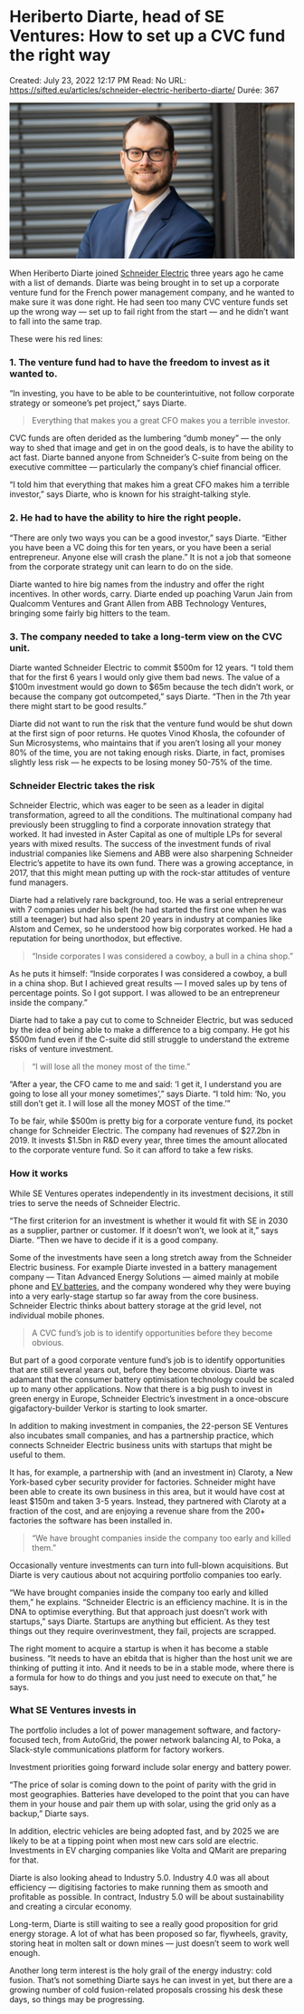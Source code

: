 # Heriberto Diarte, head of SE Ventures: How to set up a CVC fund the right way

Created: July 23, 2022 12:17 PM
Read: No
URL: https://sifted.eu/articles/schneider-electric-heriberto-diarte/
Durée: 367

![Heriberto%20Diarte,%20head%20of%20SE%20Ventures%20How%20to%20set%20u%208dcd3b0456634faabd4cc6d6a3143cfc/Future-Proof-Bosch-Image.png](Heriberto%20Diarte,%20head%20of%20SE%20Ventures%20How%20to%20set%20u%208dcd3b0456634faabd4cc6d6a3143cfc/Future-Proof-Bosch-Image.png)

When Heriberto Diarte joined [Schneider Electric](https://www.se.com/uk/en/) three years ago he came with a list of demands. Diarte was being brought in to set up a corporate venture fund for the French power management company, and he wanted to make sure it was done right. He had seen too many CVC venture funds set up the wrong way — set up to fail right from the start — and he didn’t want to fall into the same trap.

These were his red lines:

### 1. The venture fund had to have the freedom to invest as it wanted to.

“In investing, you have to be able to be counterintuitive, not follow corporate strategy or someone’s pet project,” says Diarte.

> Everything that makes you a great CFO makes you a terrible investor.
> 

CVC funds are often derided as the lumbering “dumb money” — the only way to shed that image and get in on the good deals, is to have the ability to act fast. Diarte banned anyone from Schneider’s C-suite from being on the executive committee — particularly the company’s chief financial officer.

“I told him that everything that makes him a great CFO makes him a terrible investor,” says Diarte, who is known for his straight-talking style.

### 2. He had to have the ability to hire the right people.

“There are only two ways you can be a good investor,” says Diarte. “Either you have been a VC doing this for ten years, or you have been a serial entrepreneur. Anyone else will crash the plane.” It is not a job that someone from the corporate strategy unit can learn to do on the side.

Diarte wanted to hire big names from the industry and offer the right incentives. In other words, carry. Diarte ended up poaching Varun Jain from Qualcomm Ventures and Grant Allen from ABB Technology Ventures, bringing some fairly big hitters to the team.

### 3. The company needed to take a long-term view on the CVC unit.

Diarte wanted Schneider Electric to commit $500m for 12 years. “I told them that for the first 6 years I would only give them bad news. The value of a $100m investment would go down to $65m because the tech didn’t work, or because the company got outcompeted,” says Diarte. “Then in the 7th year there might start to be good results.”

Diarte did not want to run the risk that the venture fund would be shut down at the first sign of poor returns. He quotes Vinod Khosla, the cofounder of Sun Microsystems, who maintains that if you aren’t losing all your money 80% of the time, you are not taking enough risks. Diarte, in fact, promises slightly less risk — he expects to be losing money 50-75% of the time.

### Schneider Electric takes the risk

Schneider Electric, which was eager to be seen as a leader in digital transformation, agreed to all the conditions. The multinational company had previously been struggling to find a corporate innovation strategy that worked. It had invested in Aster Capital as one of multiple LPs for several years with mixed results. The success of the investment funds of rival industrial companies like Siemens and ABB were also sharpening Schneider Electric’s appetite to have its own fund. There was a growing acceptance, in 2017, that this might mean putting up with the rock-star attitudes of venture fund managers.

Diarte had a relatively rare background, too. He was a serial entrepreneur with 7 companies under his belt (he had started the first one when he was still a teenager) but had also spent 20 years in industry at companies like Alstom and Cemex, so he understood how big corporates worked. He had a reputation for being unorthodox, but effective.

> “Inside corporates I was considered a cowboy, a bull in a china shop.”
> 

As he puts it himself: “Inside corporates I was considered a cowboy, a bull in a china shop. But I achieved great results — I moved sales up by tens of percentage points. So I got support. I was allowed to be an entrepreneur inside the company.”

Diarte had to take a pay cut to come to Schneider Electric, but was seduced by the idea of being able to make a difference to a big company. He got his $500m fund even if the C-suite did still struggle to understand the extreme risks of venture investment.

> “I will lose all the money most of the time.”
> 

“After a year, the CFO came to me and said: ‘I get it, I understand you are going to lose all your money sometimes’,” says Diarte. “I told him: ‘No, you still don’t get it. I will lose all the money MOST of the time.’”

To be fair, while $500m is pretty big for a corporate venture fund, its pocket change for Schneider Electric. The company had revenues of $27.2bn in 2019. It invests $1.5bn in R&D every year, three times the amount allocated to the corporate venture fund. So it can afford to take a few risks.

### How it works

While SE Ventures operates independently in its investment decisions, it still tries to serve the needs of Schneider Electric.

“The first criterion for an investment is whether it would fit with SE in 2030 as a supplier, partner or customer. If it doesn’t won’t, we look at it,” says Diarte. “Then we have to decide if it is a good company.

Some of the investments have seen a long stretch away from the Schneider Electric business. For example Diarte invested in a battery management company — Titan Advanced Energy Solutions — aimed mainly at mobile phone and [EV batteries](https://sifted.eu/articles/musk-tesla-rivals-europe-1/), and the company wondered why they were buying into a very early-stage startup so far away from the core business. Schneider Electric thinks about battery storage at the grid level, not individual mobile phones.

> A CVC fund’s job is to identify opportunities before they become obvious.
> 

But part of a good corporate venture fund’s job is to identify opportunities that are still several years out, before they become obvious. Diarte was adamant that the consumer battery optimisation technology could be scaled up to many other applications. Now that there is a big push to invest in green energy in Europe, Schneider Electric’s investment in a once-obscure gigafactory-builder Verkor is starting to look smarter.

In addition to making investment in companies, the 22-person SE Ventures also incubates small companies, and has a partnership practice, which connects Schneider Electric business units with startups that might be useful to them.

It has, for example, a partnership with (and an investment in) Claroty, a New York-based cyber security provider for factories. Schneider might have been able to create its own business in this area, but it would have cost at least $150m and taken 3-5 years. Instead, they partnered with Claroty at a fraction of the cost, and are enjoying a revenue share from the 200+ factories the software has been installed in.

> “We have brought companies inside the company too early and killed them.”
> 

Occasionally venture investments can turn into full-blown acquisitions. But Diarte is very cautious about not acquiring portfolio companies too early.

“We have brought companies inside the company too early and killed them,” he explains. “Schneider Electric is an efficiency machine. It is in the DNA to optimise everything. But that approach just doesn’t work with startups,” says Diarte. Startups are anything but efficient. As they test things out they require overinvestment, they fail, projects are scrapped.

The right moment to acquire a startup is when it has become a stable business. “It needs to have an ebitda that is higher than the host unit we are thinking of putting it into. And it needs to be in a stable mode, where there is a formula for how to do things and you just need to execute on that,” he says.

### What SE Ventures invests in

The portfolio includes a lot of power management software, and factory-focused tech, from AutoGrid, the power network balancing AI, to Poka, a Slack-style communications platform for factory workers.

Investment priorities going forward include solar energy and battery power.

“The price of solar is coming down to the point of parity with the grid in most geographies. Batteries have developed to the point that you can have them in your house and pair them up with solar, using the grid only as a backup,” Diarte says.

In addition, electric vehicles are being adopted fast, and by 2025 we are likely to be at a tipping point when most new cars sold are electric. Investments in EV charging companies like Volta and QMarit are preparing for that.

Diarte is also looking ahead to Industry 5.0. Industry 4.0 was all about efficiency — digitising factories to make running them as smooth and profitable as possible. In contract, Industry 5.0 will be about sustainability and creating a circular economy.

Long-term, Diarte is still waiting to see a really good proposition for grid energy storage. A lot of what has been proposed so far, flywheels, gravity, storing heat in molten salt or down mines — just doesn’t seem to work well enough.

Another long term interest is the holy grail of the energy industry: cold fusion. That’s not something Diarte says he can invest in yet, but there are a growing number of cold fusion-related proposals crossing his desk these days, so things may be progressing.